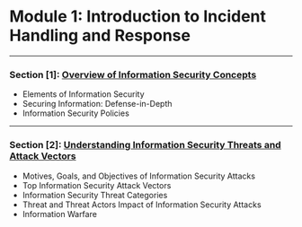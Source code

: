 # Module 1: Introduction to Incident Handling and Response

***
### Section [1]: [Overview of Information Security Concepts]()
- Elements of Information Security
- Securing Information: Defense-in-Depth 
- Information Security Policies

***
### Section [2]: [Understanding Information Security Threats and Attack Vectors]()
- Motives, Goals, and Objectives of Information Security Attacks 
- Top Information Security Attack Vectors 
- Information Security Threat Categories 
- Threat and Threat Actors Impact of Information Security Attacks 
- Information Warfare